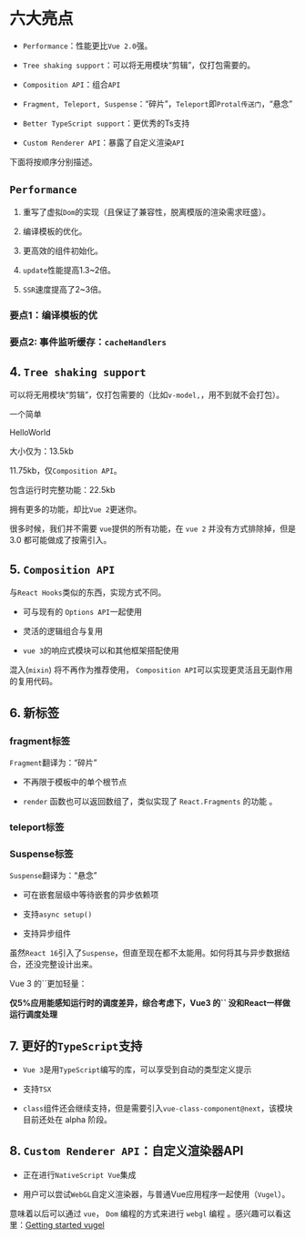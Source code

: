 # 六大亮点

- `Performance`：性能更比`Vue 2.0`强。

- `Tree shaking support`：可以将无用模块“剪辑”，仅打包需要的。

- `Composition API`：组合`API`

- `Fragment, Teleport, Suspense`：“碎片”，`Teleport`即`Protal传送门`，“悬念”

- `Better TypeScript support`：更优秀的Ts支持

- `Custom Renderer API`：暴露了自定义渲染`API`

下面将按顺序分别描述。

## `Performance`

1. 重写了虚拟`Dom`的实现（且保证了兼容性，脱离模版的渲染需求旺盛）。

2. 编译模板的优化。

3. 更高效的组件初始化。

4. `update`性能提高1.3~2倍。

5. `SSR`速度提高了2~3倍。

### 要点1：编译模板的优

### 要点2: 事件监听缓存：`cacheHandlers`

## 4. `Tree shaking support`

可以将无用模块“剪辑”，仅打包需要的（比如`v-model,`，用不到就不会打包）。

一个简单

HelloWorld

大小仅为：13.5kb

11.75kb，仅`Composition API`。

包含运行时完整功能：22.5kb

拥有更多的功能，却比`Vue 2`更迷你。

很多时候，我们并不需要 `vue`提供的所有功能，在 `vue 2` 并没有方式排除掉，但是 3.0 都可能做成了按需引入。

## 5. `Composition API`

与`React Hooks`类似的东西，实现方式不同。

- 可与现有的 `Options API`一起使用

- 灵活的逻辑组合与复用

- `vue 3`的响应式模块可以和其他框架搭配使用

混入(`mixin`) 将不再作为推荐使用， `Composition API`可以实现更灵活且无副作用的复用代码。

## 6. 新标签

### fragment标签

`Fragment`翻译为：“碎片”

- 不再限于模板中的单个根节点

- `render` 函数也可以返回数组了，类似实现了 `React.Fragments` 的功能 。

### teleport标签

### Suspense标签

`Suspense`翻译为：“悬念”

- 可在嵌套层级中等待嵌套的异步依赖项

- 支持`async setup()`

- 支持异步组件

虽然`React 16`引入了`Suspense`，但直至现在都不太能用。如何将其与异步数据结合，还没完整设计出来。

Vue 3 的``更加轻量：

**仅5%应用能感知运行时的调度差异，综合考虑下，Vue3 的`` 没和React一样做运行调度处理**

## 7. 更好的`TypeScript`支持

- `Vue 3`是用`TypeScript`编写的库，可以享受到自动的类型定义提示

- 支持`TSX`

- `class`组件还会继续支持，但是需要引入`vue-class-component@next`，该模块目前还处在 alpha 阶段。

## 8. `Custom Renderer API`：自定义渲染器API

- 正在进行`NativeScript Vue`集成

- 用户可以尝试`WebGL`自定义渲染器，与普通Vue应用程序一起使用（`Vugel`）。

意味着以后可以通过 `vue`， `Dom` 编程的方式来进行 `webgl` 编程 。感兴趣可以看这里：[Getting started vugel](https://links.jianshu.com/go?to=https%3A%2F%2Fvugel.planning.nl%2F%23application)
